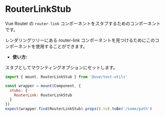 # RouterLinkStub

Vue Router の `router-link` コンポーネントをスタブするためのコンポーネントです。

レンダリングツリーにある router-link コンポーネントを見つけるためにこのコンポーネントを使用することができます。

- **使い方:**

スタブとしてマウンティングオプションにセットします。

```js
import { mount, RouterLinkStub } from '@vue/test-utils'

const wrapper = mount(Component, {
  stubs: {
    RouterLink: RouterLinkStub
  }
})
expect(wrapper.find(RouterLinkStub).props().to).toBe('/some/path')
```
